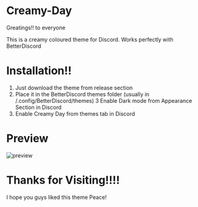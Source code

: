 # Creamy-Day
Greatings!! to everyone

This is a creamy coloured theme for Discord.
Works perfectly with BetterDiscord

# Installation!!
1. Just download the theme from release section
2. Place it in the BetterDiscord themes folder
(usually in /.config/BetterDiscord/themes)
3 Enable Dark mode from Appearance Section in Discord 
4. Enable Creamy Day from themes tab in Discord 
# Preview
![preview](https://github.com/developer-vivek/Creamy-Day/assets/85994908/d692b914-bb9e-42f8-8af4-a22fe6d0107e)

# Thanks for Visiting!!!!
I hope you guys liked this theme
Peace!
